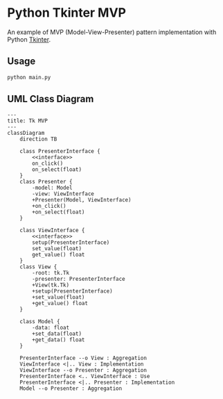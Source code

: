 # Python Tkinter MVP

An example of MVP (Model-View-Presenter) pattern implementation with Python [Tkinter](https://docs.python.org/3/library/tkinter.html).

## Usage

```bash
python main.py
```

## UML Class Diagram

```mermaid
---
title: Tk MVP
---
classDiagram
    direction TB

    class PresenterInterface {
        <<interface>>
        on_click()
        on_select(float)
    }
    class Presenter {
        -model: Model
        -view: ViewInterface
        +Presenter(Model, ViewInterface)
        +on_click()
        +on_select(float)
    }

    class ViewInterface {
        <<interface>>
        setup(PresenterInterface)
        set_value(float)
        get_value() float
    }
    class View {
        -root: tk.Tk
        -presenter: PresenterInterface
        +View(tk.Tk)
        +setup(PresenterInterface)
        +set_value(float)
        +get_value() float 
    }

    class Model {
        -data: float
        +set_data(float)
        +get_data() float
    }

    PresenterInterface --o View : Aggregation
    ViewInterface <|.. View : Implementation
    ViewInterface --o Presenter : Aggregation
    PresenterInterface <.. ViewInterface : Use
    PresenterInterface <|.. Presenter : Implementation
    Model --o Presenter : Aggregation
```
